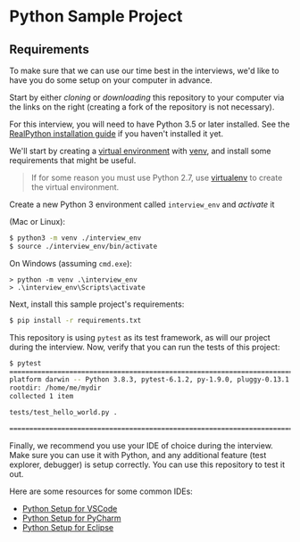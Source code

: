 # Python Sample Project

## Requirements

To make sure that we can use our time best in the interviews,
we'd like to have you do some setup on your computer in advance.

Start by either _cloning_ or _downloading_ this repository to your computer
via the links on the right
(creating a fork of the repository is not necessary).

For this interview, you will need to have Python 3.5 or later installed. See the [RealPython installation guide] if you haven't installed it yet.

We'll start by creating a [virtual environment] with [venv], and install some requirements that might be useful.

> If for some reason you must use Python 2.7,
> use [virtualenv] to create the virtual environment.

Create a new Python 3 environment called `interview_env` and _activate_ it

(Mac or Linux):

```bash
$ python3 -m venv ./interview_env
$ source ./interview_env/bin/activate
```

On Windows (assuming `cmd.exe`):

```batch
> python -m venv .\interview_env
> .\interview_env\Scripts\activate
```

Next, install this sample project's requirements:

```bash
$ pip install -r requirements.txt
```

This repository is using `pytest` as its test framework, as will our project during the interview. Now, verify that you can run the tests of this project:

```bash
$ pytest
============================================================================================ test session starts ============================================================================================
platform darwin -- Python 3.8.3, pytest-6.1.2, py-1.9.0, pluggy-0.13.1
rootdir: /home/me/mydir
collected 1 item

tests/test_hello_world.py .                                                                                                                                                                           [100%]

============================================================================================= 1 passed in 0.01s =============================================================================================
```


Finally, we recommend you use your IDE of choice during the interview. Make sure you can use it with Python, and any additional feature (test explorer, debugger) is setup correctly. You can use this repository to test it out.

Here are some resources for some common IDEs:

* [Python Setup for VSCode](https://code.visualstudio.com/docs/python/python-tutorial)
* [Python Setup for PyCharm](https://www.jetbrains.com/help/pycharm/run-debug-configuration-py-test.html)
* [Python Setup for Eclipse](https://www.pydev.org/manual_101_root.html)

[RealPython installation guide]: https://realpython.com/installing-python/
[virtual environment]: https://realpython.com/python-virtual-environments-a-primer/
[venv]: https://docs.python.org/3/library/venv.html
[virtualenv]: https://virtualenv.pypa.io/en/latest/installation.html

